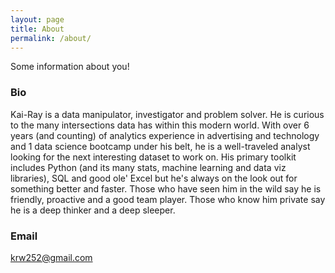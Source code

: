 ```yaml
---
layout: page
title: About
permalink: /about/
---
```


Some information about you!

### Bio

Kai-Ray is a data manipulator, investigator and problem solver.  He is curious to the many intersections data has within this modern world.  With over 6 years (and counting) of analytics experience in advertising and technology and 1 data science bootcamp under his belt, he is a well-traveled analyst looking for the next interesting dataset to work on.  His primary toolkit includes Python (and its many stats, machine learning and data viz libraries), SQL and good ole' Excel but he's always on the look out for something better and faster.  Those who have seen him in the wild say he is friendly, proactive and a good team player.  Those who know him private say he is a deep thinker and a deep sleeper.

### Email

[krw252@gmail.com](mailto:krw252@gmail.com)
